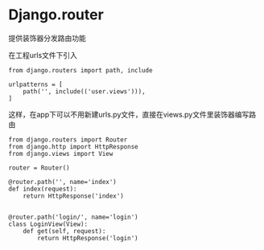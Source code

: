 # Django.router
提供装饰器分发路由功能

在工程urls文件下引入
```
from django.routers import path, include

urlpatterns = [
    path('', include(('user.views'))),
]
```
这样，在app下可以不用新建urls.py文件，直接在views.py文件里装饰器编写路由
```
from django.routers import Router
from django.http import HttpResponse
from django.views import View

router = Router()

@router.path('', name='index')
def index(request):
    return HttpResponse('index')


@router.path('login/', name='login')
class LoginView(View):
    def get(self, request):
        return HttpResponse('login')
```
